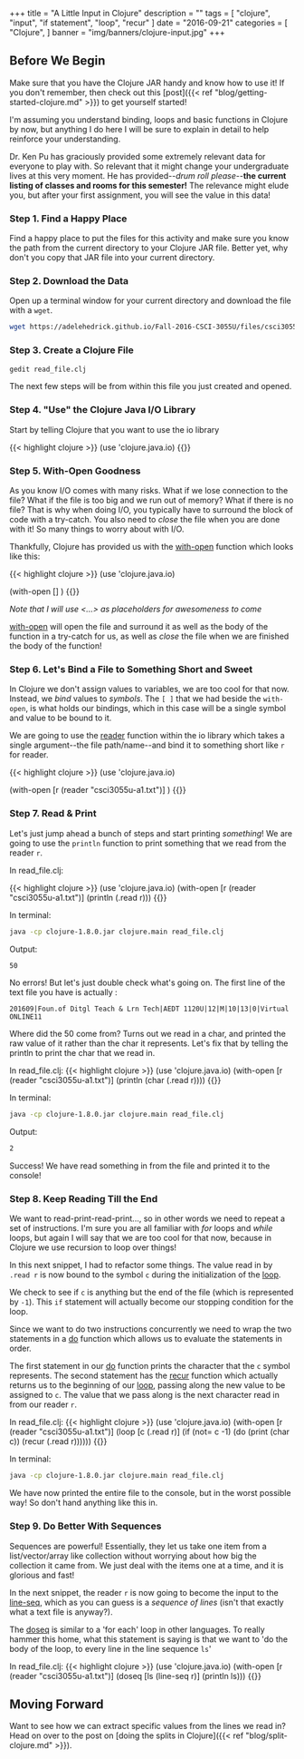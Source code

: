 +++
title = "A Little Input in Clojure"
description = ""
tags = [
    "clojure",
    "input",
    "if statement",
    "loop",
    "recur"
]
date = "2016-09-21"
categories = [
    "Clojure",
]
banner = "img/banners/clojure-input.jpg"
+++

## Before We Begin

Make sure that you have the Clojure JAR handy and know how to use it! If you don't remember, then check out this [post]({{< ref "blog/getting-started-clojure.md" >}}) to get yourself started!

I'm assuming you understand binding, loops and basic functions in Clojure by now, but anything I do here I will be sure to explain in detail to help reinforce your understanding.

Dr. Ken Pu has graciously provided some extremely relevant data for everyone to play with. So relevant that it might change your undergraduate lives at this very moment. He has provided--*drum roll please*--**the current listing of classes and rooms for this semester!** The relevance might elude you, but after your first assignment, you will see the value in this data!

### Step 1. Find a Happy Place

Find a happy place to put the files for this activity and make sure you know the path from the current directory to your Clojure JAR file. Better yet, why don't you copy that JAR file into your current directory.

### Step 2. Download the Data

Open up a terminal window for your current directory and download the file with a `wget`.

```bash
wget https://adelehedrick.github.io/Fall-2016-CSCI-3055U/files/csci3055u-a1.txt
```
### Step 3. Create a Clojure File

```bash
gedit read_file.clj
```
The next few steps will be from within this file you just created and opened.

### Step 4. "Use" the Clojure Java I/O Library

Start by telling Clojure that you want to use the io library

{{< highlight clojure >}}
(use 'clojure.java.io)
{{</highlight>}}

### Step 5. With-Open Goodness

As you know I/O comes with many risks. What if we lose connection to the file? What if the file is too big and we run out of memory? What if there is no file? That is why when doing I/O, you typically have to surround the block of code with a try-catch. You also need to *close* the file when you are done with it! So many things to worry about with I/O. 

Thankfully, Clojure has provided us with the [with-open](https://clojuredocs.org/clojure.core/with-open) function which looks like this:

{{< highlight clojure >}}
(use 'clojure.java.io)

(with-open [<file>]
    <body>)
{{</highlight>}}

*Note that I will use <...> as placeholders for awesomeness to come*

[with-open](https://clojuredocs.org/clojure.core/with-open) will open the file and surround it as well as the body of the function in a try-catch for us, as well as *close* the file when we are finished the body of the function!

### Step 6. Let's Bind a File to Something Short and Sweet

In Clojure we don't assign values to variables, we are too cool for that now. Instead, we *bind* values to *symbols*. The `[ ]` that we had beside the `with-open`, is what holds our bindings, which in this case will be a single symbol and value to be bound to it. 

We are going to use the [reader](https://clojuredocs.org/clojure.java.io/reader) function within the io library which takes a single argument--the file path/name--and bind it to something short like `r` for reader.

{{< highlight clojure >}}
(use 'clojure.java.io)

(with-open [r (reader "csci3055u-a1.txt")]
    <body>)
{{</highlight>}}

### Step 7. Read & Print

Let's just jump ahead a bunch of steps and start printing *something*! We are going to use the `println` function to print something that we read from the reader `r`.

In read_file.clj:

{{< highlight clojure >}}
(use 'clojure.java.io)
(with-open [r (reader "csci3055u-a1.txt")]
	(println (.read r)))
{{</highlight>}}

In terminal:
```bash
java -cp clojure-1.8.0.jar clojure.main read_file.clj
```

Output:
```bash
50
```

No errors! But let's just double check what's going on. The first line of the text file you have is actually :

```
201609|Foun.of Ditgl Teach & Lrn Tech|AEDT 1120U|12|M|10|13|0|Virtual ONLINE11
```
Where did the 50 come from? Turns out we read in a char, and printed the raw value of it rather than the char it represents. Let's fix that by telling the println to print the char that we read in.

In read_file.clj:
{{< highlight clojure >}}
(use 'clojure.java.io)
(with-open [r (reader "csci3055u-a1.txt")]
	(println (char (.read r))))
{{</highlight>}}

In terminal:
```bash
java -cp clojure-1.8.0.jar clojure.main read_file.clj
```

Output:
```bash
2
```

Success! We have read something in from the file and printed it to the console!

### Step 8. Keep Reading Till the End

We want to read-print-read-print..., so in other words we need to repeat a set of instructions. I'm sure you are all familiar with *for* loops and *while* loops, but again I will say that we are too cool for that now, because in Clojure we use recursion to loop over things!

In this next snippet, I had to refactor some things. The value read in by `.read r` is now bound to the symbol `c` during the initialization of the [loop](https://clojuredocs.org/clojure.core/loop). 

We check to see if `c` is anything but the end of the file (which is represented by `-1`). This `if` statement will actually become our stopping condition for the loop. 

Since we want to do two instructions concurrently we need to wrap the two statements in a [do](https://clojuredocs.org/clojure.core/do) function which allows us to evaluate the statements in order.

The first statement in our [do](https://clojuredocs.org/clojure.core/do) function prints the character that the `c` symbol represents. The second statement has the [recur](https://clojuredocs.org/clojure.core/loop) function which actually returns us to the beginning of our [loop](https://clojuredocs.org/clojure.core/loop), passing along the new value to be assigned to `c`. The value that we pass along is the next character read in from our reader `r`. 

In read_file.clj:
{{< highlight clojure >}}
(use 'clojure.java.io)
(with-open [r (reader "csci3055u-a1.txt")]
    (loop [c (.read r)] 
    	(if (not= c -1)
    	   (do
    	       (print (char c))
    	       (recur (.read r))))))
{{</highlight>}}

In terminal:
```bash
java -cp clojure-1.8.0.jar clojure.main read_file.clj
```

We have  now printed the entire file to the console, but in the worst possible way! So don't hand anything like this in. 

### Step 9. Do Better With Sequences

Sequences are powerful! Essentially, they let us take one item from a list/vector/array like collection without worrying about how big the collection it came from. We just deal with the items one at a time, and it is glorious and fast!

In the next snippet, the reader `r` is now going to become the input to the [line-seq](https://clojuredocs.org/clojure.core/line-seq), which as you can guess is a *sequence of lines* (isn't that exactly what a text file is anyway?).

The [doseq](https://clojuredocs.org/clojure.core/doseq) is similar to a 'for each' loop in other languages. To really hammer this home, what this statement is saying is that we want to 'do the body of the loop, to every line in the line sequence `ls`'
 
In read_file.clj:
{{< highlight clojure >}}
(use 'clojure.java.io)
(with-open [r (reader "csci3055u-a1.txt")]
	(doseq [ls (line-seq r)]
		(println ls)))
{{</highlight>}}

## Moving Forward

Want to see how we can extract specific values from the lines we read in? Head on over to the post on [doing the splits in Clojure]({{< ref "blog/split-clojure.md" >}}).